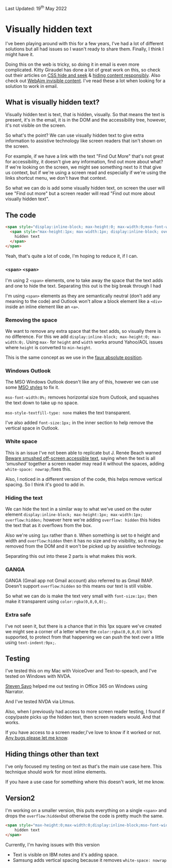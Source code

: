 <div class="updated">Last Updated: <time datetime="2022-05-19">19<sup>th</sup> May 2022</time></div>

# Visually hidden text

I've been playing around with this for a few years, I've had a lot of different solutions but all had issues so I wasn't ready to share them.  Finally, I think I might have it.

Doing this on the web is tricky, so doing it in email is even more complicated. Kitty Giraudel has done a lot of great work on this, so check out their articles on [CSS hide and seek](https://kittygiraudel.com/2016/10/13/css-hide-and-seek/) & [hiding content responsibly](https://kittygiraudel.com/2021/02/17/hiding-content-responsibly/). Also check out [WebAim invisible content](https://webaim.org/techniques/css/invisiblecontent/). I've read these a lot when looking for a solution to work in email.

## What is visually hidden text?
Visually hidden text is text, that is hidden, visually.  So that means the text is present, it's in the email, it is in the DOM and the accessibility tree, however, it's not visible on the screen. 

So what's the point? We can use visually hidden text to give extra information to assistive technology like screen readers that isn't shown on the screen.

For example, if we have a link with the text "Find Out More" that's not great for accessibility, it doesn't give any information, find out more about what?  If we're looking on the screen, we might see something next to it that give us context, but if we're using a screen read and especially if we're using the links shortcut menu, we don't have that context. 

So what we can do is add some visually hidden text, on screen the user will see "Find out more" but a screen reader will read "Find out more about visually hidden text".


## The code
```html
<span style="display:inline-block; max-height:0; max-width:0;mso-font-width:0%;mso-style-textfill-type: none; white-space: nowrap;">
  <span style="max-height:1px; max-width:1px; display:inline-block; overflow:hidden; font-size:1px;color:rgba(0,0,0,0);text-indent:9px;">
    hidden text
  </span>
</span>
```
Yeah, that's quite a lot of code, I'm hoping to reduce it, if I can.

### `<span>` `<span>`
I'm using 2 `<span>` elements, one to take away the space that the text adds and one to hide the text. Separating this out is the big break through I had

I'm using `<span>` elements as they are semantically neutral (don't add any meaning to the code) and Outlook won't allow  a block element like a `<div>` inside an inline element like an `<a>`.

### Removing the space
We want to remove any extra space that the text adds, so visually there is no difference. For this we add `display:inline-block; max-height:0; max-width:0;`.
Using `max-` for `height` and `width` works around Yahoo/AOL issues where `height` is converted to `min-height`.

This is the same concept as we use in the [faux absolute position](email-enhancements/faux-absolute-position).

### Windows Outlook 
The MSO Windows Outlook doesn't like any of this, however we can use some [MSO styles](email-enhancements/mso-styles) to fix it.

`mso-font-width:0%;` removes horizontal size from Outlook, and squashes the text down to take up no space.

`mso-style-textfill-type: none` makes the text transparent.

I've also added `font-size:1px;` in the inner section to help remove the vertical space in Outlook.

### White space
This is an issue I've not been able to replicate but J. Renée Beach warned [Beware smushed off-screen accessible text](https://medium.com/@jessebeach/beware-smushed-off-screen-accessible-text-5952a4c2cbfe), saying when the text is all _'smushed'_ together a screen reader may read it without the spaces, adding `white-space: nowrap;`fixes this.

Also, I noticed in a different version of the code, this helps remove vertical spacing. So I think it's good to add in.

### Hiding the text
We can hide the text in a similar way to what we've used on the outer element `display:inline-block; max-height:1px; max-width:1px; overflow:hidden;` however here we're   adding `overflow: hidden` this hides the text that as it overflows from the box. 

Also we're using `1px` rather than `0`. When something is set to `0` height and width and `overflow:hidden` then it has no size and no visibility, so it may be removed from the DOM and it won't be picked up by assistive technology.

Separating this out into these 2 parts is what makes this work.

### GANGA
GANGA (Gmail app not Gmail account) also referred to as Gmail IMAP. Doesn't support `overflow:hidden` so this means our text is still visible.

So what we can do is make the text very small with `font-size:1px;` then make it transparent using `color:rgba(0,0,0,0);`.

### Extra safe
I've not seen it, but there is a chance that in this 1px square we've created we might see a corner of a letter where the `color:rgba(0,0,0,0)` isn's supported, to protect from that happening we can push the text over a little using `text-indent:9px;`.

## Testing
I've tested this on my Mac with VoiceOver and Text-to-speach, and I've tested on Windows with NVDA.

[Steven Sayo](https://twitter.com/Sayo1337) helped me out testing in Office 365 on Windows using Narrator.

And I've tested NVDA via Litmus.

Also, when I previously had access to more screen reader testing, I found if copy/paste picks up the hidden text, then screen readers would. And that works.

If you have access to a screen reader,I've love to know if it worked or not. [Any bugs please let me know](https://github.com/M-J-Robbins/good-email-code/issues).

## Hiding things other than text
I've only focused my testing on text as that's the main use case here.  This technique should work for most inline elements.

If you have a use case for something where this doesn't work, let me know.

## Version2
I'm working on a smaller version, this puts everything on a single `<span>` and drops the `overflow:hidden`but otherwise the code is pretty much the same.
```html
<span style="max-height:0;max-width:0;display:inline-block;mso-font-width:0%;mso-style-textfill-type: none; white-space: nowrap;font-size:1px;color:rgba(0,0,0,0);text-indent:9px;">
	hidden text
</span>
```
Currently, I'm having issues with this version
* Text is visible on IBM notes and it's adding space.
* Samsung adds vertical spacing because it removes `white-space: nowrap`

